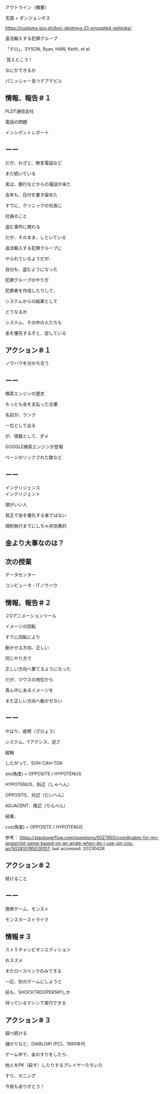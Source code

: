 アウトライン（概要）

天国 + ダンジョンボス

https://customs.gov.ph/boc-destroys-21-smuggled-vehicles/

違法輸入する犯罪グループ

「テロ」、SYSON, Ryan, HAW, Keith, et al.

 覚えとこう！

なにかできるか

パニッシャー且つデアデビル

## 情報、報告＃１

PLDT通信会社

電話の問題

インシデントレポート

## ーー

だが、わざと、無言電話など

まだ続いている

実は、銀行などからの電話が来た

去年も、日付を書き留めた

すでに、クリニックの社長に

社員のこと

盗む事件に関わる

だが、そのまま、しといている

違法輸入する犯罪グループに

やられているようだが、

自分も、盗むようになった

犯罪グループのやり方

犯罪者を作成したりして、

システムからの結果として

どうなるか

システム、その中の人たちも

金を優先するぞと、促している

## アクション＃１

ノウハウを分かち合う

## ーー

検索エンジンの歴史

もっとも金を支払った企業

名前が、ランク

一位として出る

が、情報として、ダメ

GOOGLE検索エンジンが登場

ページのリンクされた数など

## ーー

インテリジェンス<br/>
インテリジェント

頭がいい人

貧乏で金を優先する者ではない

規則執行までにしちゃ非効果的

## 金より大事なのは？

## 次の授業

データセンター

コンピュータ・ITノウハウ

## 情報、報告＃２

２Dアニメーションツール

イメージの回転

すでに回転により

動かせる方向、正しい

同じやり方で

正しい方向へ撃てるようになった

だが、マウスの地位から

真ん中にあるイメージを

まだ正しい方向へ動かせない

## ーー

やはり、座標（ざひょう）

システム、Yアクシス、逆さ

縦軸

したがって、SOH-CAH-TOA

sin(角度) = OPPOSITE / HYPOTENUS

HYPOTENUS、斜辺（しゃへん）

OPPOSITE、対辺（たいへん）

ADJACENT、隣辺（りんぺん）

結果、

cos(角度) = OPPOSITE / HYPOTENUS

参考：
https://stackoverflow.com/questions/5027950/coordinates-for-my-javascript-game-based-on-an-angle-when-do-i-use-sin-cos-an/5028107#5028107; last accessed: 20230426

## アクション＃２

続けること

## ーー

携帯ゲーム、モンスト

モンスターストライク

## 情報＃３

スト５チャンピオンエディション

おススメ

まだロースペックのみできる

一応、別のゲームにしようと

前も、SHOCKTROOPERS#1しか

持っているマシンで実行できる

## アクション＃３

調べ続ける

儲かりなど、DIABLO#1 (PC)、1990年代

ゲーム中で、金のすりをしたり、

他人をPK（殺す）したりするプレイヤーたちいた

すり、カニング



今夜もありがとう！


